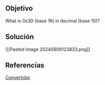 ## Objetivo
What is 0x3D (base 16) in decimal (base 10)?
## Solución
![[Pasted image 20240909123833.png]]
## Referencias
[Convertidor](https://masterplc.com/calculadora/hexadecimal-a-decimal/)
